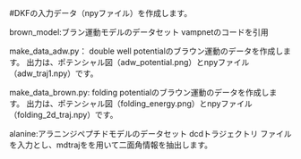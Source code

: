 #DKFの入力データ（npyファイル）を作成します。

brown_model:ブラン運動モデルのデータセット
vampnetのコードを引用

  make_data_adw.py： double well potentialのブラウン運動のデータを作成します。
  出力は、ポテンシャル図（adw_potential.png）とnpyファイル（adw_traj1.npy）です。
  
  make_data_brown.py: folding potentialのブラウン運動のデータを作成します。
  出力は、ポテンシャル図（folding_energy.png）とnpyファイル（folding_2d_traj.npy）です。

alanine:アラニンジペプチドモデルのデータセット
dcdトラジェクトリ ファイルを入力とし、mdtrajをを用いて二面角情報を抽出します。

